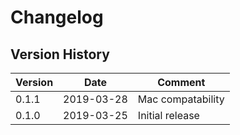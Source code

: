 # Changelog

## Version History

| Version | Date       | Comment           |
| ------- | ---------- | ----------------- |
| 0.1.1   | 2019-03-28 | Mac compatability |
| 0.1.0   | 2019-03-25 | Initial release   |
